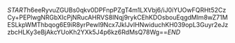 $START$h6eeRyvuZGUBs0qkv0DPFnpPZgT4m1LXVbj6/iJ0iYUOwFQRHt52CzCy+PEPlwgNRGbXIcPjNRucAHRVS8INqj9rykCEhKDOsbouEqgdMlm8wZ71MESLkpWMThbqog6E9iR8yrPewI9Ncx7JklJvIHNwiduchKH039opL3Guyr2eJzzbcHLKy3eBjAkcYUoKh2YXk5J4p6kz6RdMsQ78Wg==$END$